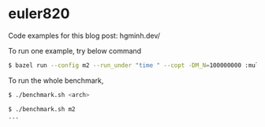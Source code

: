 # euler820

Code examples for this blog post: hgminh.dev/

To run one example, try below command

```bash
$ bazel run --config m2 --run_under "time " --copt -DM_N=100000000 :multi_thread_with_unroll
```

To run the whole benchmark,

```bash
$ ./benchmark.sh <arch>

$ ./benchmark.sh m2
...
```
